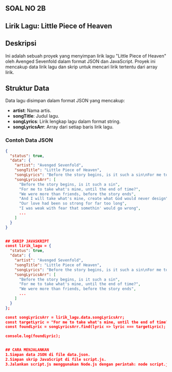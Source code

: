 ## SOAL NO 2B
## Lirik Lagu: Little Piece of Heaven

## Deskripsi
Ini adalah sebuah proyek yang menyimpan lirik lagu "Little Piece of Heaven" oleh Avenged Sevenfold dalam format JSON dan JavaScript. Proyek ini mencakup data lirik lagu dan skrip untuk mencari lirik tertentu dari array lirik.

## Struktur Data

Data lagu disimpan dalam format JSON yang mencakup:
- **artist**: Nama artis.
- **songTitle**: Judul lagu.
- **songLyrics**: Lirik lengkap lagu dalam format string.
- **songLyricsArr**: Array dari setiap baris lirik lagu.

### Contoh Data JSON

```json
{
  "status": true,
  "data": {
    "artist": "Avenged Sevenfold",
    "songTitle": "Little Piece of Heaven",
    "songLyrics": "Before the story begins, is it such a sin\nFor me to take what's mine, until the end of time?\nWe were more than friends, before the story ends\nAnd I will take what's mine, create what God would never design\nOur love had been so strong for far too long",
    "songLyricsArr": [
      "Before the story begins, is it such a sin",
      "For me to take what's mine, until the end of time?",
      "We were more than friends, before the story ends",
      "And I will take what's mine, create what God would never design",
      "Our love had been so strong for far too long",
      "I was weak with fear that somethin' would go wrong",
      ...
    ]
  }
}


## SKRIP JAVASKRIPT
const lirik_lagu = {
  "status": true,
  "data": {
    "artist": "Avenged Sevenfold",
    "songTitle": "Little Piece of Heaven",
    "songLyrics": "Before the story begins, is it such a sin\nFor me to take what's mine, until the end of time?\nWe were more than friends, before the story ends\nAnd I will take what's mine, create what God would never design\nOur love had been so strong for far too long",
    "songLyricsArr": [
      "Before the story begins, is it such a sin",
      "For me to take what's mine, until the end of time?",
      "We were more than friends, before the story ends",
      ...
    ]
  }
};

const songLyricsArr = lirik_lagu.data.songLyricsArr;
const targetLyric = "For me to take what's mine, until the end of time?";
const foundLyric = songLyricsArr.find(lyric => lyric === targetLyric);

console.log(foundLyric);


## CARA MENJALANKAN
1.Simpan data JSON di file data.json.
2.Simpan skrip JavaScript di file script.js.
3.Jalankan script.js menggunakan Node.js dengan perintah: node script.js
